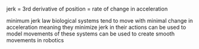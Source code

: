 jerk = 3rd derivative of position
     = rate of change in acceleration

minimum jerk law
    biological systems tend to move with minimal change in acceleration
    meaning they minimize jerk in their actions
    can be used to model movements of these systems
    can be used to create smooth movements in robotics